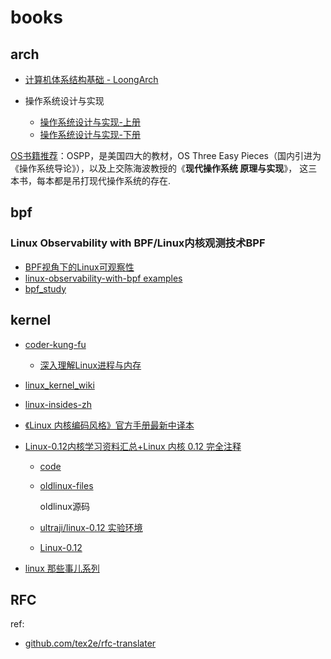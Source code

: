 # books

## arch
- [计算机体系结构基础 - LoongArch](https://foxsen.github.io/archbase/index.html)
- 操作系统设计与实现

	- [操作系统设计与实现-上册](https://github.com/8427003/study-minix-os)
	- [操作系统设计与实现-下册](https://cwlrin.wiki/wp-content/uploads/2021/02/%E6%93%8D%E4%BD%9C%E7%B3%BB%E7%BB%9F%E8%AE%BE%E8%AE%A1%E4%B8%8E%E5%AE%9E%E7%8E%B0_%E7%AC%AC3%E7%89%88(%E4%B8%8B%E5%86%8C).pdf)

[OS书籍推荐](https://zhuanlan.zhihu.com/p/499407835)：OSPP，是美国四大的教材，OS Three Easy Pieces（国内引进为《操作系统导论》），以及上交陈海波教授的《**现代操作系统 原理与实现**》， 这三本书，每本都是吊打现代操作系统的存在.

## bpf
### Linux Observability with BPF/Linux内核观测技术BPF
- [BPF视角下的Linux可观察性](https://github.com/learnre/Linux-Observability-with-BPF)
- [linux-observability-with-bpf examples](https://github.com/bpftools/linux-observability-with-bpf)
- [bpf_study](https://github.com/DavadDi/bpf_study)

## kernel
- [coder-kung-fu](https://github.com/yanfeizhang/coder-kung-fu)

	- [深入理解Linux进程与内存](https://blog.csdn.net/weixin_51484460/article/details/141427807)
- [linux_kernel_wiki](https://github.com/0voice/linux_kernel_wiki)
- [linux-insides-zh](https://github.com/hust-open-atom-club/linux-insides-zh)
- [《Linux 内核编码风格》官方手册最新中译本](https://linux.cn/article-13494-1.html)
- [Linux-0.12内核学习资料汇总+Linux 内核 0.12 完全注释](https://zhuanlan.zhihu.com/p/630740573)

	- [code](http://www.oldlinux.org/Book-Lite/)
	- [oldlinux-files](https://github.com/oldlinux-web/oldlinux-files/blob/master/kernel/0.1x/linux-0.12.tar.gz)

		oldlinux源码
	- [ultraji/linux-0.12 实验环境](https://github.com/ultraji/linux-0.12)
	- [Linux-0.12](https://github.com/sky-big/Linux-0.12)
- [linux 那些事儿系列](http://blog.csdn.net/fudan_abc/article/category/335670)

## RFC
ref:
- [github.com/tex2e/rfc-translater](https://tex2e.github.io/rfc-translater/html/index.html)